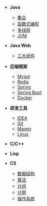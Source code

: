 - **Java**
	- [集合](java/collection/_sidebar.md)
	- [函数式编程](java/fp/fp.md)
	- [多线程](java/concurrent/_sidebar.md)
	- [JVM](java/jvm/_sidebar.md)


- **Java Web**
	- [三大组件](ing.md)


- **后端框架**
	- [Mysql](ing.md)
	- [Redis](ing.md)
	- [Spring](spring/anno/_sidebar.md)
	- [Spring Boot](ing.md)
	- [Docker](ing.md)


- **研发工具**
	- [IDEA](ing.md)
	- [Git](ing.md)
	- [Maven](ing.md)
	- [Linux](ing.md)


- **C/C++**

- **Lisp**

- **CS**
	- [数据结构](ing.md)
	- [算法](ing.md)
	- [计组](ing.md)
	- [计网](ing.md)
	- [操作系统](ing.md)
